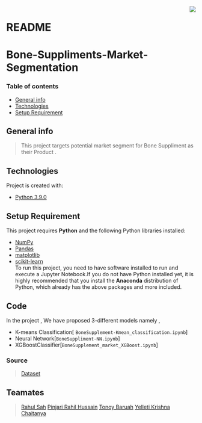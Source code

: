 <img src="icon.png" align="right" />

# README
# Bone-Suppliments-Market-Segmentation

### Table of contents
* [General info](#general-info)
* [Technologies](#technologies)
* [Setup Requirement](#setup-requirement)

## General info
> This project targets potential market segment for Bone Suppliment as their Product .
	
## Technologies
Project is created with:
* [Python 3.9.0](https://www.python.org/downloads/release/python-390/#:~:text=0-,Python%203.9.,many%20new%20features%20and%20optimizations.)
	
## Setup Requirement

This project requires **Python** and the following Python libraries installed:

- [NumPy](http://www.numpy.org/)
- [Pandas](http://pandas.pydata.org/)
- [matplotlib](http://matplotlib.org/)
- [scikit-learn](http://scikit-learn.org/stable/)\
To run this project, you need to have software installed to run and execute a Jupyter Notebook.If you do not have Python installed yet, it is highly recommended that you install the **Anaconda** distribution of Python, which already has the above packages and more included.
## Code
In the project , We have proposed 3-different models namely ,
- K-means Classification[
`BoneSupplement-Kmean_classification.ipynb`]
- Neural Network[`BoneSuppliment-NN.ipynb`]
- XGBoostClassifier[`BoneSupplement_market_XGBoost.ipynb`]

### Source 
> [Dataset](https://www.kaggle.com/rajanand/key-indicators-of-annual-health-survey?select=Key_indicator_statewise.csv)

## Teamates
> [Rahul Sah](https://www.linkedin.com/in/rahul-sah-nits)
[Pinjari Rahil Hussain](https://github.com/rahilhussain)
[Tonoy Baruah](https://github.com/TonoyB)
[Yelleti Krishna Chaitanya](https://github.com/ykrislt15368)



